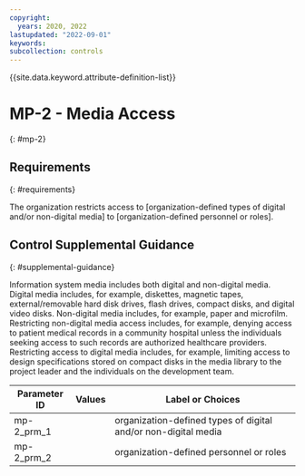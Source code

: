 ```yaml
---
copyright:
  years: 2020, 2022
lastupdated: "2022-09-01"
keywords: 
subcollection: controls
---
```



{{site.data.keyword.attribute-definition-list}}


# MP-2 - Media Access
{: #mp-2}

## Requirements
{: #requirements}

The organization restricts access to [organization-defined types of digital and/or non-digital media] to [organization-defined personnel or roles].

## Control Supplemental Guidance
{: #supplemental-guidance}

Information system media includes both digital and non-digital media. Digital media includes, for example, diskettes, magnetic tapes, external/removable hard disk drives, flash drives, compact disks, and digital video disks. Non-digital media includes, for example, paper and microfilm. Restricting non-digital media access includes, for example, denying access to patient medical records in a community hospital unless the individuals seeking access to such records are authorized healthcare providers. Restricting access to digital media includes, for example, limiting access to design specifications stored on compact disks in the media library to the project leader and the individuals on the development team.

| Parameter ID | Values | Label or Choices |
|---|---|---|
| mp-2_prm_1 |  | organization-defined types of digital and/or non-digital media |
| mp-2_prm_2 |  | organization-defined personnel or roles |